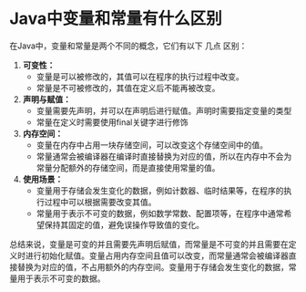 # Java中变量和常量有什么区别

在Java中，变量和常量是两个不同的概念，它们有以下 几点 区别：

1. **可变性：**
    - 变量是可以被修改的，其值可以在程序的执行过程中改变。
    - 常量是不可被修改的，其值在定义后不能再被改变。
2. **声明与赋值：**
    - 变量需要先声明，并可以在声明后进行赋值。声明时需要指定变量的类型
    - 常量在定义时需要使用final关键字进行修饰
3. **内存空间：**
    - 变量在内存中占用一块存储空间，可以改变这个存储空间中的值。
    - 常量通常会被编译器在编译时直接替换为对应的值，所以在内存中不会为常量分配额外的存储空间，而是直接使用常量的值。
4. **使用场景：**
    - 变量用于存储会发生变化的数据，例如计数器、临时结果等，在程序的执行过程中可以根据需要改变其值。
    - 常量用于表示不可变的数据，例如数学常数、配置项等，在程序中通常希望保持其固定的值，避免误操作导致值的变化。

总结来说，变量是可变的并且需要先声明后赋值，而常量是不可变的并且需要在定义时进行初始化赋值。变量占用内存空间且值可以改变，而常量通常会被编译器直接替换为对应的值，不占用额外的内存空间。变量用于存储会发生变化的数据，常量用于表示不可变的数据。

